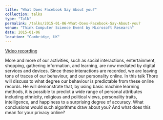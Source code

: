 ```yaml
---
title: "What Does Facebook Say About you?"
collection: talks
type: "Talk"
permalink: /talks/2015-01-06-What-Does-Facebook-Say-About-you?
venue: "Think Computer Science Event by Microsoft Research"
date: 2015-01-06
location: "Cambridge, UK"
---
```

[Video recording](https://www.youtube.com/watch?v=uiLbNywgXxo)

More and more of our activities, such as social interactions, entertainment, shopping, gathering information, and learning, are now mediated by digital services and devices. Since these interactions are recorded, we are leaving tons of traces of our behaviour, and our personality online. In this talk Thore will discuss to what degree our behaviour is predictable from these online records. He will demonstrate that, by using basic machine learning methods, it is possible to predict a wide range of personal attributes including ethnicity, religious and political views, personality traits, intelligence, and happiness to a surprising degree of accuracy. What conclusions would such algorithms draw about you? And what does this mean for your privacy online?

